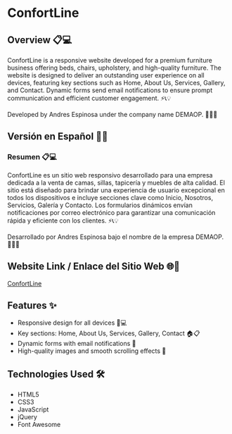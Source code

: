 # ConfortLine

## Overview 📋💻

ConfortLine is a responsive website developed for a premium furniture business offering beds, chairs, upholstery, and high-quality furniture. The website is designed to deliver an outstanding user experience on all devices, featuring key sections such as Home, About Us, Services, Gallery, and Contact. Dynamic forms send email notifications to ensure prompt communication and efficient customer engagement. ⚡📞💡

Developed by Andres Espinosa under the company name DEMAOP. 🌟✨🚀

## Versión en Español 🌟🚀

### Resumen 📋💻

ConfortLine es un sitio web responsivo desarrollado para una empresa dedicada a la venta de camas, sillas, tapicería y muebles de alta calidad. El sitio está diseñado para brindar una experiencia de usuario excepcional en todos los dispositivos e incluye secciones clave como Inicio, Nosotros, Servicios, Galería y Contacto. Los formularios dinámicos envían notificaciones por correo electrónico para garantizar una comunicación rápida y eficiente con los clientes. ⚡📞💡

Desarrollado por Andres Espinosa bajo el nombre de la empresa DEMAOP. 🚀✨🌟

## Website Link / Enlace del Sitio Web 🌐🔗

[ConfortLine](https://andresespi.github.io/ConfortLine/)

## Features ✨

- Responsive design for all devices 📱💻
- Key sections: Home, About Us, Services, Gallery, Contact 🏠📋
- Dynamic forms with email notifications 📧
- High-quality images and smooth scrolling effects 🌟

## Technologies Used 🛠️

- HTML5
- CSS3
- JavaScript
- jQuery
- Font Awesome